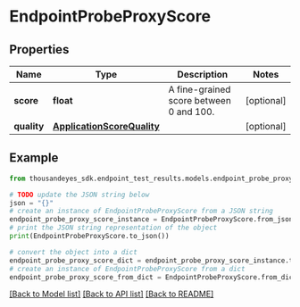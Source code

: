 # EndpointProbeProxyScore


## Properties

Name | Type | Description | Notes
------------ | ------------- | ------------- | -------------
**score** | **float** | A fine-grained score between 0 and 100. | [optional] 
**quality** | [**ApplicationScoreQuality**](ApplicationScoreQuality.md) |  | [optional] 

## Example

```python
from thousandeyes_sdk.endpoint_test_results.models.endpoint_probe_proxy_score import EndpointProbeProxyScore

# TODO update the JSON string below
json = "{}"
# create an instance of EndpointProbeProxyScore from a JSON string
endpoint_probe_proxy_score_instance = EndpointProbeProxyScore.from_json(json)
# print the JSON string representation of the object
print(EndpointProbeProxyScore.to_json())

# convert the object into a dict
endpoint_probe_proxy_score_dict = endpoint_probe_proxy_score_instance.to_dict()
# create an instance of EndpointProbeProxyScore from a dict
endpoint_probe_proxy_score_from_dict = EndpointProbeProxyScore.from_dict(endpoint_probe_proxy_score_dict)
```
[[Back to Model list]](../README.md#documentation-for-models) [[Back to API list]](../README.md#documentation-for-api-endpoints) [[Back to README]](../README.md)


